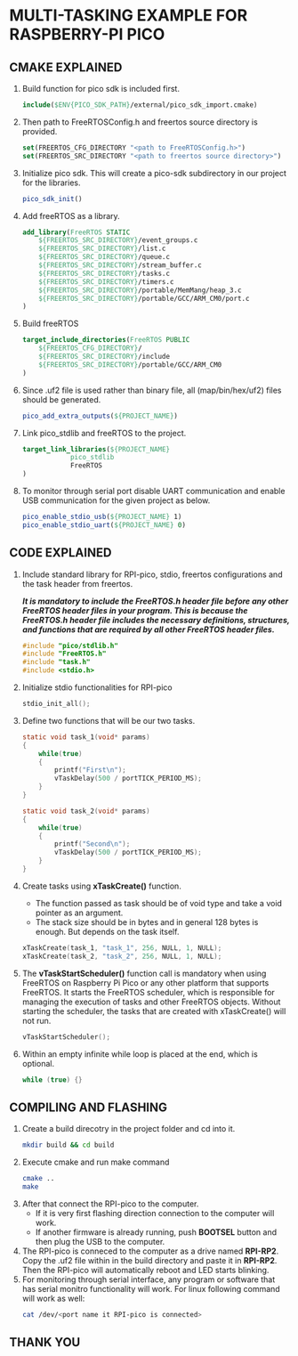 # MULTI-TASKING EXAMPLE FOR RASPBERRY-PI PICO

## CMAKE EXPLAINED
1. Build function for pico sdk is included first.
    ```cmake
    include($ENV{PICO_SDK_PATH}/external/pico_sdk_import.cmake)
    ```
2. Then path to FreeRTOSConfig.h and freertos source directory is provided.
    ```cmake
    set(FREERTOS_CFG_DIRECTORY "<path to FreeRTOSConfig.h>")
    set(FREERTOS_SRC_DIRECTORY "<path to freertos source directory>")
    ```
3. Initialize pico sdk. This will create a pico-sdk subdirectory in our project for the libraries.
    ```cmake
    pico_sdk_init()
    ```
4. Add freeRTOS as a library.
    ```cmake
    add_library(FreeRTOS STATIC
        ${FREERTOS_SRC_DIRECTORY}/event_groups.c
        ${FREERTOS_SRC_DIRECTORY}/list.c
        ${FREERTOS_SRC_DIRECTORY}/queue.c
        ${FREERTOS_SRC_DIRECTORY}/stream_buffer.c
        ${FREERTOS_SRC_DIRECTORY}/tasks.c
        ${FREERTOS_SRC_DIRECTORY}/timers.c
        ${FREERTOS_SRC_DIRECTORY}/portable/MemMang/heap_3.c
        ${FREERTOS_SRC_DIRECTORY}/portable/GCC/ARM_CM0/port.c
    )
    ```
5. Build freeRTOS
    ```cmake
    target_include_directories(FreeRTOS PUBLIC
        ${FREERTOS_CFG_DIRECTORY}/
        ${FREERTOS_SRC_DIRECTORY}/include
        ${FREERTOS_SRC_DIRECTORY}/portable/GCC/ARM_CM0
    )
    ```
6. Since .uf2 file is used rather than binary file, all (map/bin/hex/uf2) files should be generated.
    ```cmake
    pico_add_extra_outputs(${PROJECT_NAME})
    ```
7. Link pico_stdlib and freeRTOS to the project.
    ```cmake
    target_link_libraries(${PROJECT_NAME}
                pico_stdlib
                FreeRTOS
    )
    ```
8. To monitor through serial port disable UART communication and enable USB communication for the given project as below.
    ```cmake
    pico_enable_stdio_usb(${PROJECT_NAME} 1)
    pico_enable_stdio_uart(${PROJECT_NAME} 0)
    ```
## CODE EXPLAINED
1. Include standard library for RPI-pico, stdio, freertos configurations and the task header from freertos.

    ***It is mandatory to include the FreeRTOS.h header file before any other FreeRTOS header files in your program. This is because the FreeRTOS.h header file includes the necessary definitions, structures, and functions that are required by all other FreeRTOS header files.***
    ```c
    #include "pico/stdlib.h"
    #include "FreeRTOS.h"
    #include "task.h"
    #include <stdio.h>
    ```
2. Initialize stdio functionalities for RPI-pico
    ```c
    stdio_init_all();
    ```
3. Define two functions that will be our two tasks.
    ```c
    static void task_1(void* params)
    {
        while(true)
        {
            printf("First\n");
            vTaskDelay(500 / portTICK_PERIOD_MS);
        }
    }   

    static void task_2(void* params)
    {
        while(true)
        {
            printf("Second\n");
            vTaskDelay(500 / portTICK_PERIOD_MS);
        }
    }
    ```
4. Create tasks using **xTaskCreate()** function.
    - The function passed as task should be of void type and take a void pointer as an argument.
    - The stack size should be in bytes and in general 128 bytes is enough. But depends on the task itself.
    ```c 
    xTaskCreate(task_1, "task_1", 256, NULL, 1, NULL);
    xTaskCreate(task_2, "task_2", 256, NULL, 1, NULL);
    ```
5. The **vTaskStartScheduler()** function call is mandatory when using FreeRTOS on Raspberry Pi Pico or any other platform that supports FreeRTOS. It starts the FreeRTOS scheduler, which is responsible for managing the execution of tasks and other FreeRTOS objects. Without starting the scheduler, the tasks that are created with xTaskCreate() will not run.
    ```c
    vTaskStartScheduler();
    ```
6. Within an empty infinite while loop is placed at the end, which is optional.
    ```c
    while (true) {}
    ```
## COMPILING AND FLASHING 
1. Create a build direcotry in the project folder and cd into it.
    ```bash
    mkdir build && cd build
    ```
2. Execute cmake and run make command
    ```bash
    cmake ..
    make
    ```
3. After that connect the RPI-pico to the computer. 
   - If it is very first flashing direction connection to the computer will work.
   - If another firmware is already running, push **BOOTSEL** button and then plug the USB to the computer.
5. The RPI-pico is conneced to the computer as a drive named **RPI-RP2**. Copy the .uf2 file within in the build directory and paste it in **RPI-RP2**. Then the RPI-pico will automatically reboot and LED starts blinking.
6. For monitoring through serial interface, any program or software that has serial monitro functionality will work. For linux following command will work as well:
    ```bash
    cat /dev/<port name it RPI-pico is connected>
    ```

## THANK YOU
